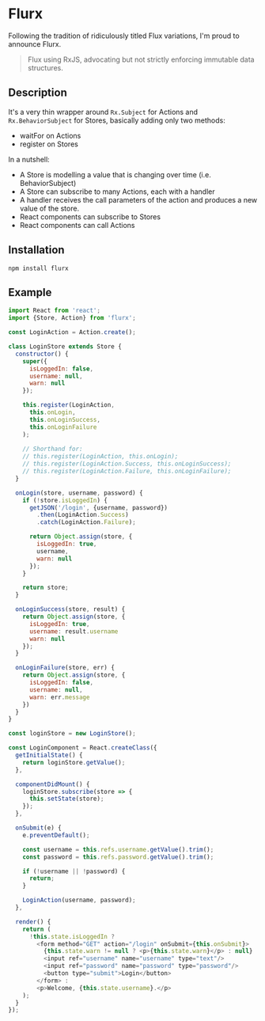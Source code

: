 # Flurx

Following the tradition of ridiculously titled Flux variations, I'm proud to announce Flurx.

> Flux using RxJS, advocating but not strictly enforcing immutable data structures.

## Description

It's a very thin wrapper around `Rx.Subject` for Actions and `Rx.BehaviorSubject` for Stores, 
basically adding only two methods:

* waitFor on Actions
* register on Stores

In a nutshell:

* A Store is modelling a value that is changing over time (i.e. BehaviorSubject)
* A Store can subscribe to many Actions, each with a handler
* A handler receives the call parameters of the action and produces a new value of the store. 
* React components can subscribe to Stores
* React components can call Actions

## Installation
```
npm install flurx
```

## Example
```javascript
import React from 'react';
import {Store, Action} from 'flurx';

const LoginAction = Action.create();

class LoginStore extends Store {
  constructor() {
    super({
      isLoggedIn: false,
      username: null,
      warn: null
    });

    this.register(LoginAction, 
      this.onLogin, 
      this.onLoginSuccess, 
      this.onLoginFailure
    );
    
    // Shorthand for:
    // this.register(LoginAction, this.onLogin);
    // this.register(LoginAction.Success, this.onLoginSuccess);
    // this.register(LoginAction.Failure, this.onLoginFailure);
  }

  onLogin(store, username, password) {
    if (!store.isLoggedIn) {
      getJSON('/login', {username, password})
        .then(LoginAction.Success)
        .catch(LoginAction.Failure);

      return Object.assign(store, {
        isLoggedIn: true,
        username,
        warn: null
      });
    }

    return store;
  }

  onLoginSuccess(store, result) {
    return Object.assign(store, {
      isLoggedIn: true,
      username: result.username
      warn: null
    });
  }

  onLoginFailure(store, err) {
    return Object.assign(store, {
      isLoggedIn: false,
      username: null,
      warn: err.message
    })
  }
}

const loginStore = new LoginStore();

const LoginComponent = React.createClass({
  getInitialState() {
    return loginStore.getValue();
  },

  componentDidMount() {
    loginStore.subscribe(store => {
      this.setState(store);
    });
  },

  onSubmit(e) {
    e.preventDefault();

    const username = this.refs.username.getValue().trim();
    const password = this.refs.password.getValue().trim();

    if (!username || !password) {
      return;
    }

    LoginAction(username, password);
  },

  render() {
    return (
      !this.state.isLoggedIn ?
        <form method="GET" action="/login" onSubmit={this.onSubmit}>
          {this.state.warn != null ? <p>{this.state.warn}</p> : null}
          <input ref="username" name="username" type="text"/>
          <input ref="password" name="password" type="password"/>
          <button type="submit">Login</button>
        </form> :
        <p>Welcome, {this.state.username}.</p>
    );
  }
});
```